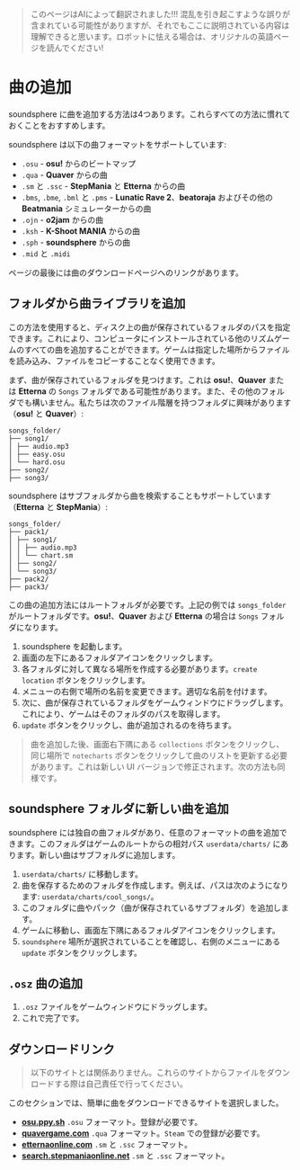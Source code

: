 > このページはAIによって翻訳されました!!! 混乱を引き起こすような誤りが含まれている可能性がありますが、それでもここに説明されている内容は理解できると思います。ロボットに怯える場合は、オリジナルの英語ページを読んでください!

# 曲の追加
soundsphere に曲を追加する方法は4つあります。これらすべての方法に慣れておくことをおすすめします。

soundsphere は以下の曲フォーマットをサポートしています:
- `.osu` - **osu!** からのビートマップ
- `.qua` - **Quaver** からの曲
- `.sm` と `.ssc` - **StepMania** と **Etterna** からの曲
- `.bms`, `.bme`, `.bml` と `.pms` - **Lunatic Rave 2**、**beatoraja** およびその他の **Beatmania** シミュレーターからの曲
- `.ojn` - **o2jam** からの曲
- `.ksh` - **K-Shoot MANIA** からの曲
- `.sph` - **soundsphere** からの曲
- `.mid` と `.midi`

ページの最後には曲のダウンロードページへのリンクがあります。

## フォルダから曲ライブラリを追加
この方法を使用すると、ディスク上の曲が保存されているフォルダのパスを指定できます。これにより、コンピュータにインストールされている他のリズムゲームのすべての曲を追加することができます。ゲームは指定した場所からファイルを読み込み、ファイルをコピーすることなく使用できます。

まず、曲が保存されているフォルダを見つけます。これは **osu!**、**Quaver** または **Etterna** の `Songs` フォルダである可能性があります。また、その他のフォルダでも構いません。私たちは次のファイル階層を持つフォルダに興味があります（**osu!** と **Quaver**）:
```
songs_folder/
├── song1/
│ ├── audio.mp3
│ ├── easy.osu
│ └── hard.osu
├── song2/
├── song3/
```

soundsphere はサブフォルダから曲を検索することもサポートしています（**Etterna** と **StepMania**）:
```
songs_folder/
├── pack1/
│ ├── song1/
│ │ ├── audio.mp3
│ │ └── chart.sm
│ ├── song2/
│ └── song3/
├── pack2/
├── pack3/
```

この曲の追加方法にはルートフォルダが必要です。上記の例では `songs_folder` がルートフォルダです。**osu!**、**Quaver** および **Etterna** の場合は `Songs` フォルダになります。

1. soundsphere を起動します。
2. 画面の左下にあるフォルダアイコンをクリックします。
3. 各フォルダに対して異なる場所を作成する必要があります。`create location` ボタンをクリックします。
4. メニューの右側で場所の名前を変更できます。適切な名前を付けます。
5. 次に、曲が保存されているフォルダをゲームウィンドウにドラッグします。これにより、ゲームはそのフォルダのパスを取得します。
6. `update` ボタンをクリックし、曲が追加されるのを待ちます。

> 曲を追加した後、画面右下隅にある `collections` ボタンをクリックし、同じ場所で `notecharts` ボタンをクリックして曲のリストを更新する必要があります。これは新しい UI バージョンで修正されます。次の方法も同様です。

## soundsphere フォルダに新しい曲を追加
soundsphere には独自の曲フォルダがあり、任意のフォーマットの曲を追加できます。このフォルダはゲームのルートからの相対パス `userdata/charts/` にあります。新しい曲はサブフォルダに追加します。

1. `userdata/charts/` に移動します。
2. 曲を保存するためのフォルダを作成します。例えば、パスは次のようになります: `userdata/charts/cool_songs/`。
3. このフォルダに曲やパック（曲が保存されているサブフォルダ）を追加します。
4. ゲームに移動し、画面左下隅にあるフォルダアイコンをクリックします。
5. `soundsphere` 場所が選択されていることを確認し、右側のメニューにある `update` ボタンをクリックします。

## `.osz` 曲の追加
1. `.osz` ファイルをゲームウィンドウにドラッグします。
2. これで完了です。

## ダウンロードリンク
> 以下のサイトとは関係ありません。これらのサイトからファイルをダウンロードする際は自己責任で行ってください。

このセクションでは、簡単に曲をダウンロードできるサイトを選択しました。
- [**osu.ppy.sh**](https://osu.ppy.sh/beatmapsets) `.osu` フォーマット。登録が必要です。
- [**quavergame.com**](https://quavergame.com/maps) `.qua` フォーマット。`Steam` での登録が必要です。
- [**etternaonline.com**](https://etternaonline.com/packs) `.sm` と `.ssc` フォーマット。
- [**search.stepmaniaonline.net**](https://search.stepmaniaonline.net/) `.sm` と `.ssc` フォーマット。
